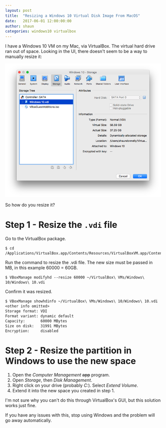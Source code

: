 ```yaml
---
layout: post
title:  "Resizing a Windows 10 Virtual Disk Image From MacOS"
date:   2017-06-01 12:00:00:00
author: shaun
categories: windows10 virtualbox
---
```


I have a Windows 10 VM on my Mac, via VirtualBox. The virtual hard drive ran out of space. Looking in the UI, there doesn't seem to be a way to manually resize it:

![No resizing for you](/images/win10-vm-no-resize.png)

So how do you resize it?

# Step 1 - Resize the `.vdi` file

Go to the VirtualBox package.
```
$ cd /Applications/VirtualBox.app/Contents/Resources/VirtualBoxVM.app/Contents/MacOS
```

Run the command to resize the .vdi file. The new size must be passed in MB, in this example 60000 = 60GB.
```
$ VBoxManage modifyhd --resize 60000 ~/VirtualBox\ VMs/Windows\ 10/Windows\ 10.vdi
```

Confirm it was resized.
```
$ VBoxManage showhdinfo ~/VirtualBox\ VMs/Windows\ 10/Windows\ 10.vdi
<other info omitted>
Storage format: VDI
Format variant: dynamic default
Capacity:       60000 MBytes
Size on disk:   31991 MBytes
Encryption:     disabled
```

# Step 2 - Resize the partition in Windows to use the new space

1. Open the *Computer Management* ~~app~~ program.
1. Open *Storage*, then *Disk Management*.
1. Right click on your drive (probably *C:*). Select *Extend Volume*.
1. Extend it into the new space you created in step 1.

I'm not sure why you can't do this through VirtualBox's GUI, but this solution works just fine.

If you have any issues with this, stop using Windows and the problem will go away automatically. 
